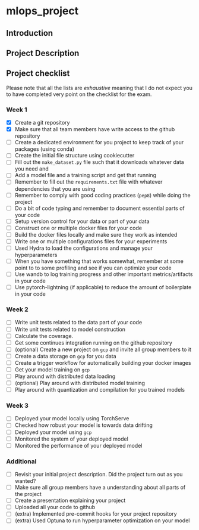 # mlops_project
## Introduction



## Project Description







## Project checklist

Please note that all the lists are *exhaustive* meaning that I do not expect you to have completed very
point on the checklist for the exam.

### Week 1

- [x] Create a git repository
- [x] Make sure that all team members have write access to the github repository
- [ ] Create a dedicated environment for you project to keep track of your packages (using conda)
- [ ] Create the initial file structure using cookiecutter
- [ ] Fill out the `make_dataset.py` file such that it downloads whatever data you need and 
- [ ] Add a model file and a training script and get that running
- [ ] Remember to fill out the `requirements.txt` file with whatever dependencies that you are using
- [ ] Remember to comply with good coding practices (`pep8`) while doing the project
- [ ] Do a bit of code typing and remember to document essential parts of your code
- [ ] Setup version control for your data or part of your data
- [ ] Construct one or multiple docker files for your code
- [ ] Build the docker files locally and make sure they work as intended
- [ ] Write one or multiple configurations files for your experiments
- [ ] Used Hydra to load the configurations and manage your hyperparameters
- [ ] When you have something that works somewhat, remember at some point to to some profiling and see if you can optimize your code
- [ ] Use wandb to log training progress and other important metrics/artifacts in your code
- [ ] Use pytorch-lightning (if applicable) to reduce the amount of boilerplate in your code

### Week 2

- [ ] Write unit tests related to the data part of your code
- [ ] Write unit tests related to model construction
- [ ] Calculate the coverage.
- [ ] Get some continues integration running on the github repository
- [ ] (optional) Create a new project on `gcp` and invite all group members to it
- [ ] Create a data storage on `gcp` for you data
- [ ] Create a trigger workflow for automatically building your docker images
- [ ] Get your model training on `gcp`
- [ ] Play around with distributed data loading
- [ ] (optional) Play around with distributed model training
- [ ] Play around with quantization and compilation for you trained models

### Week 3

- [ ] Deployed your model locally using TorchServe
- [ ] Checked how robust your model is towards data drifting
- [ ] Deployed your model using `gcp`
- [ ] Monitored the system of your deployed model
- [ ] Monitored the performance of your deployed model

### Additional

- [ ] Revisit your initial project description. Did the project turn out as you wanted?
- [ ] Make sure all group members have a understanding about all parts of the project
- [ ] Create a presentation explaining your project
- [ ] Uploaded all your code to github
- [ ] (extra) Implemented pre-commit hooks for your project repository
- [ ] (extra) Used Optuna to run hyperparameter optimization on your model

